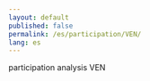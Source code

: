 ```yaml
---
layout: default
published: false
permalink: /es/participation/VEN/
lang: es
---
```


participation analysis VEN
